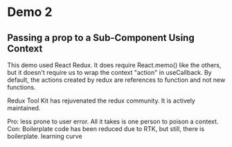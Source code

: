 # Demo 2
## Passing a prop to a Sub-Component Using Context

This demo used React Redux.  It does require React.memo() like the others, but it doesn't require 
us to wrap the context "action" in useCallback. By default, the actions created by redux are 
references to function and not new functions.  

Redux Tool Kit has rejuvenated the redux community. It is actively maintained.

Pro: less prone to user error. All it takes is one person to poison a context.
Con: Boilerplate code has been reduced due to RTK, but still, there is boilerplate. learning curve
